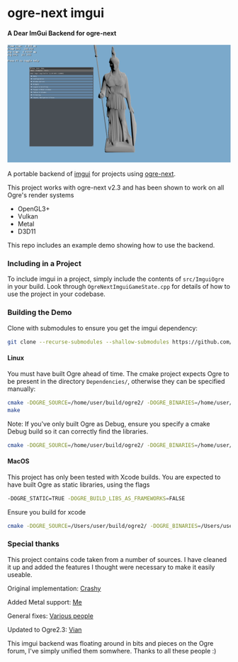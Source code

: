 # ogre-next imgui

#### A Dear ImGui Backend for ogre-next

![Screenshot](/extra/screenshot.png "Screenshot")

A portable backend of [imgui](https://github.com/ocornut/imgui/) for projects using [ogre-next](https://github.com/OGRECave/ogre-next).

This project works with ogre-next v2.3 and has been shown to work on all Ogre's render systems

 * OpenGL3+
 * Vulkan
 * Metal
 * D3D11

This repo includes an example demo showing how to use the backend.

### Including in a Project
To include imgui in a project, simply include the contents of ```src/ImguiOgre``` in your build.
Look through ```OgreNextImguiGameState.cpp``` for details of how to use the project in your codebase.

### Building the Demo

Clone with submodules to ensure you get the imgui dependency:
```bash
git clone --recurse-submodules --shallow-submodules https://github.com/edherbert/ogre-next-imgui.git
```

#### Linux
You must have built Ogre ahead of time.
The cmake project expects Ogre to be present in the directory ```Dependencies/```, otherwise they can be specified manually:

```bash
cmake -DOGRE_SOURCE=/home/user/build/ogre2/ -DOGRE_BINARIES=/home/user/build/ogre2/build/Debug/ ..
make
```

Note: If you've only built Ogre as Debug, ensure you specify a cmake Debug build so it can correctly find the libraries.
```bash
cmake -DOGRE_SOURCE=/home/user/build/ogre2/ -DOGRE_BINARIES=/home/user/build/ogre2/build/Debug/ -DCMAKE_BUILD_TYPE=Debug ..
```

#### MacOS
This project has only been tested with Xcode builds.
You are expected to have built Ogre as static libraries, using the flags

```bash
-DOGRE_STATIC=TRUE -DOGRE_BUILD_LIBS_AS_FRAMEWORKS=FALSE
```

Ensure you build for xcode
```bash
cmake -DOGRE_SOURCE=/Users/user/build/ogre2/ -DOGRE_BINARIES=/Users/user/build/ogre2/build/Debug/ -GXcode ..
```

### Special thanks
This project contains code taken from a number of sources.
I have cleaned it up and added the features I thought were necessary to make it easily useable.

Original implementation: [Crashy](https://forums.ogre3d.org/viewtopic.php?t=89081)

Added Metal support: [Me](https://forums.ogre3d.org/viewtopic.php?t=94958)

General fixes: [Various people](https://forums.ogre3d.org/viewtopic.php?t=93889)

Updated to Ogre2.3: [Vian](https://forums.ogre3d.org/viewtopic.php?t=96798)

This imgui backend was floating around in bits and pieces on the Ogre forum, I've simply unified them somwhere.
Thanks to all these people :)